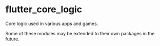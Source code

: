 # flutter_core_logic

Core logic used in various apps and games.

Some of these modules may be extended to their own packages in the future.
